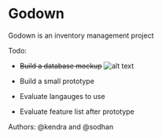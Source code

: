 # Godown
Godown is an inventory management project

Todo:
- ~~Build a database mockup~~
![alt text](http://i.imgur.com/UecUHE7.jpg "ER diagram")

- Build a small prototype
- Evaluate langauges to use
- Evaluate feature list after prototype

Authors:
@kendra and @sodhan


